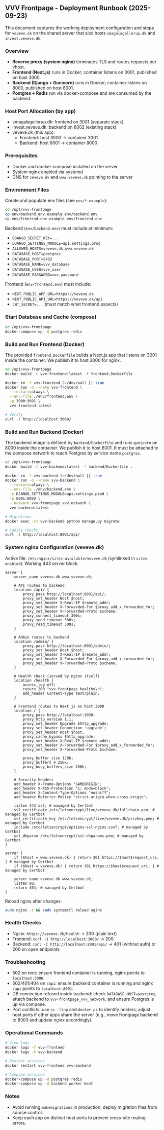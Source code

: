 ## VVV Frontpage - Deployment Runbook (2025-09-23)

This document captures the working deployment configuration and steps for `veveve.dk` on the shared server that also hosts `smagalagellerup.dk` and `invest.veveve.dk`.

### Overview
- **Reverse proxy (system nginx)** terminates TLS and routes requests per vhost.
- **Frontend (Next.js)** runs in Docker; container listens on 3001, published on host 3000.
- **Backend (Django + Gunicorn)** runs in Docker; container listens on 8000, published on host 8001.
- **Postgres + Redis** run via docker-compose and are consumed by the backend.

### Host Port Allocation (by app)
- smagalagellerup.dk: frontend on 3001 (separate stack)
- invest.veveve.dk: backend on 8002 (existing stack)
- veveve.dk (this app):
  - Frontend: host 3000 → container 3001
  - Backend: host 8001 → container 8000

### Prerequisites
- Docker and docker-compose installed on the server
- System nginx enabled via systemd
- DNS for `veveve.dk` and `www.veveve.dk` pointing to the server

### Environment Files
Create and populate env files (see `env/*.example`):

```bash
cd /opt/vvv-frontpage
cp env/backend.env.example env/backend.env
cp env/frontend.env.example env/frontend.env
```

Backend (`env/backend.env`) must include at minimum:
- `DJANGO_SECRET_KEY=...`
- `DJANGO_SETTINGS_MODULE=api.settings.prod`
- `ALLOWED_HOSTS=veveve.dk,www.veveve.dk`
- `DATABASE_HOST=postgres`
- `DATABASE_PORT=5432`
- `DATABASE_NAME=vvv_database`
- `DATABASE_USER=vvv_user`
- `DATABASE_PASSWORD=vvv_password`

Frontend (`env/frontend.env`) must include:
- `NEXT_PUBLIC_APP_URL=https://veveve.dk`
- `NEXT_PUBLIC_API_URL=https://veveve.dk/api`
- `JWT_SECRET=...` (must match what frontend expects)

### Start Database and Cache (compose)
```bash
cd /opt/vvv-frontpage
docker-compose up -d postgres redis
```

### Build and Run Frontend (Docker)
The provided `frontend.Dockerfile` builds a Next.js app that listens on 3001 inside the container. We publish it to host 3000 for nginx.

```bash
cd /opt/vvv-frontpage
docker build -t vvv-frontend:latest -f frontend.Dockerfile .

docker rm -f vvv-frontend 2>/dev/null || true
docker run -d --name vvv-frontend \
  --restart=always \
  --env-file ./env/frontend.env \
  -p 3000:3001 \
  vvv-frontend:latest

# Verify
curl -I http://localhost:3000/
```

### Build and Run Backend (Docker)
The backend image is defined by `backend/Dockerfile` and runs `gunicorn` on 8000 inside the container. We publish it to host 8001. It must be attached to the compose network to reach Postgres by service name `postgres`.

```bash
cd /opt/vvv-frontpage
docker build -t vvv-backend:latest -f backend/Dockerfile .

docker rm -f vvv-backend 2>/dev/null || true
docker run -d --name vvv-backend \
  --restart=always \
  --env-file ./env/backend.env \
  -e DJANGO_SETTINGS_MODULE=api.settings.prod \
  -p 8001:8000 \
  --network vvv-frontpage_vvv_network \
  vvv-backend:latest

# Migrations
docker exec -it vvv-backend python manage.py migrate

# Sanity checks
curl -I http://localhost:8001/api/
```

### System nginx Configuration (veveve.dk)
Active file: `/etc/nginx/sites-available/veveve.dk` (symlinked in `sites-enabled`). Working 443 server block:

```nginx
server {
    server_name veveve.dk www.veveve.dk;

    # API routes to backend
    location /api/ {
        proxy_pass http://localhost:8001/api/;
        proxy_set_header Host $host;
        proxy_set_header X-Real-IP $remote_addr;
        proxy_set_header X-Forwarded-For $proxy_add_x_forwarded_for;
        proxy_set_header X-Forwarded-Proto $scheme;
        proxy_connect_timeout 300s;
        proxy_send_timeout 300s;
        proxy_read_timeout 300s;
    }

    # Admin routes to backend
    location /admin/ {
        proxy_pass http://localhost:8001/admin/;
        proxy_set_header Host $host;
        proxy_set_header X-Real-IP $remote_addr;
        proxy_set_header X-Forwarded-For $proxy_add_x_forwarded_for;
        proxy_set_header X-Forwarded-Proto $scheme;
    }

    # Health check (served by nginx itself)
    location /health {
        access_log off;
        return 200 "vvv-frontpage healthy\n";
        add_header Content-Type text/plain;
    }

    # Frontend routes to Next.js on host:3000
    location / {
        proxy_pass http://localhost:3000;
        proxy_http_version 1.1;
        proxy_set_header Upgrade $http_upgrade;
        proxy_set_header Connection 'upgrade';
        proxy_set_header Host $host;
        proxy_cache_bypass $http_upgrade;
        proxy_set_header X-Real-IP $remote_addr;
        proxy_set_header X-Forwarded-For $proxy_add_x_forwarded_for;
        proxy_set_header X-Forwarded-Proto $scheme;

        proxy_buffer_size 128k;
        proxy_buffers 4 256k;
        proxy_busy_buffers_size 256k;
    }

    # Security headers
    add_header X-Frame-Options "SAMEORIGIN";
    add_header X-XSS-Protection "1; mode=block";
    add_header X-Content-Type-Options "nosniff";
    add_header Referrer-Policy "strict-origin-when-cross-origin";

    listen 443 ssl; # managed by Certbot
    ssl_certificate /etc/letsencrypt/live/veveve.dk/fullchain.pem; # managed by Certbot
    ssl_certificate_key /etc/letsencrypt/live/veveve.dk/privkey.pem; # managed by Certbot
    include /etc/letsencrypt/options-ssl-nginx.conf; # managed by Certbot
    ssl_dhparam /etc/letsencrypt/ssl-dhparams.pem; # managed by Certbot
}

server {
    if ($host = www.veveve.dk) { return 301 https://$host$request_uri; } # managed by Certbot
    if ($host = veveve.dk) { return 301 https://$host$request_uri; } # managed by Certbot

    server_name veveve.dk www.veveve.dk;
    listen 80;
    return 404; # managed by Certbot
}
```

Reload nginx after changes:
```bash
sudo nginx -t && sudo systemctl reload nginx
```

### Health Checks
- Nginx: `https://veveve.dk/health` → 200 (plain text)
- Frontend: `curl -I http://localhost:3000/` → 200
- Backend: `curl -I http://localhost:8001/api/` → 401 (without auth) or 200 on open endpoints

### Troubleshooting
- 502 on root: ensure frontend container is running, nginx points to `localhost:3000`.
- 502/401/404 on `/api`: ensure backend container is running and nginx `/api` points to `localhost:8001`.
- DB connection refused inside backend: check `DATABASE_HOST=postgres`, attach backend to `vvv-frontpage_vvv_network`, and ensure Postgres is up via compose.
- Port conflicts: use `ss -ltnp` and `docker ps` to identify holders; adjust host ports if other apps share the server (e.g., move frontpage backend to 8003 and update nginx accordingly).

### Operational Commands
```bash
# View logs
docker logs -f vvv-frontend
docker logs -f vvv-backend

# Restart services
docker restart vvv-frontend vvv-backend

# Compose services
docker-compose up -d postgres redis
docker-compose up -d backend worker beat
```

### Notes
- Avoid running `makemigrations` in production; deploy migration files from source control.
- Keep each app on distinct host ports to prevent cross-site routing errors.




